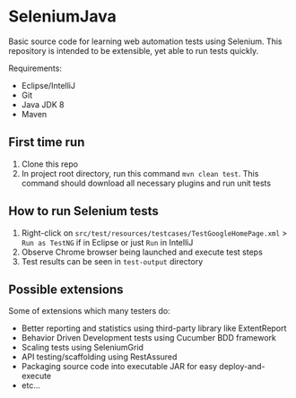 # SeleniumJava
Basic source code for learning web automation tests using Selenium. This repository is intended to be extensible, yet able to run tests quickly.

Requirements:
- Eclipse/IntelliJ
- Git
- Java JDK 8
- Maven

## First time run
1. Clone this repo
2. In project root directory, run this command `mvn clean test`. This command should download all necessary plugins and run unit tests

## How to run Selenium tests
1. Right-click on `src/test/resources/testcases/TestGoogleHomePage.xml` > `Run as TestNG` if in Eclipse or just `Run` in IntelliJ
2. Observe Chrome browser being launched and execute test steps 
3. Test results can be seen in `test-output` directory

## Possible extensions
Some of extensions which many testers do:
- Better reporting and statistics using third-party library like ExtentReport
- Behavior Driven Development tests using Cucumber BDD framework
- Scaling tests using SeleniumGrid
- API testing/scaffolding using RestAssured
- Packaging source code into executable JAR for easy deploy-and-execute
- etc...